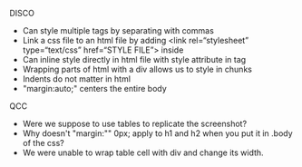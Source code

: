 DISCO
* Can style multiple tags by separating with commas
* Link a css file to an html file by adding  <link rel=“stylesheet” type=“text/css” href=“STYLE FILE”> inside <head></head>
* Can inline style directly in html file with style attribute in tag
* Wrapping parts of html with a div allows us to style in chunks
* Indents do not matter in html
* "margin:auto;" centers the entire body


QCC
* Were we suppose to use tables to replicate the screenshot?
* Why doesn't "margin:"" 0px; apply to h1 and h2 when you put it in .body of the css?
* We were unable to wrap table cell with div and change its width.
